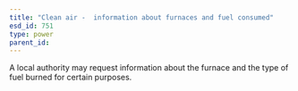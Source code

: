```yaml
---
title: "Clean air -  information about furnaces and fuel consumed"
esd_id: 751
type: power
parent_id:  
---
```


A local authority may request information about the furnace and the type of fuel burned for certain purposes.

